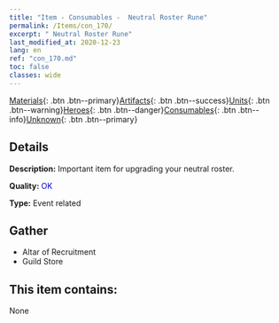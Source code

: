 ```yaml
---
title: "Item - Consumables -  Neutral Roster Rune"
permalink: /Items/con_170/
excerpt: " Neutral Roster Rune"
last_modified_at: 2020-12-23
lang: en
ref: "con_170.md"
toc: false
classes: wide
---
```

 [Materials](/Items/){: .btn .btn--primary}[Artifacts](/Items/Artifacts/){: .btn .btn--success}[Units](/Items/Units/){: .btn .btn--warning}[Heroes](/Items/Heroes/){: .btn .btn--danger}[Consumables](/Items/Consumables/){: .btn .btn--info}[Unknown](/Items/Unknown/){: .btn .btn--primary}

## Details
 **Description:** Important item for upgrading your neutral roster.

 **Quality:** <span style="color: #0000CD">OK</span>

 **Type:** Event related

## Gather

*    Altar of Recruitment 
*    Guild Store 

## This item contains:

  None

